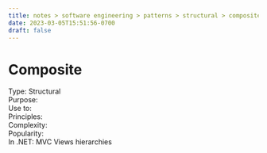 ```yaml
---
title: notes > software engineering > patterns > structural > composite
date: 2023-03-05T15:51:56-0700
draft: false
---
```

# Composite
Type: Structural  
Purpose:  
Use to:  
Principles:  
Complexity:  
Popularity:  
In .NET: MVC Views hierarchies  
